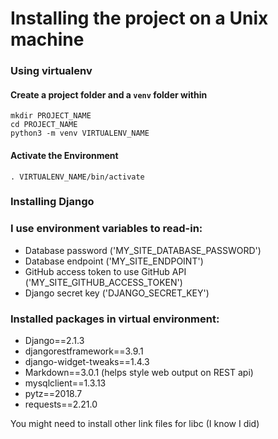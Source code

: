 # Installing the project on a Unix machine


### Using virtualenv
#### Create a project folder and a `venv` folder within
```
mkdir PROJECT_NAME
cd PROJECT_NAME
python3 -m venv VIRTUALENV_NAME
```
#### Activate the Environment
`. VIRTUALENV_NAME/bin/activate`

### Installing Django

### I use environment variables to read-in:
* Database password ('MY_SITE_DATABASE_PASSWORD')
* Database endpoint ('MY_SITE_ENDPOINT')
* GitHub access token to use GitHub API ('MY_SITE_GITHUB_ACCESS_TOKEN')
* Django secret key ('DJANGO_SECRET_KEY')

### Installed packages in virtual environment:
* Django==2.1.3
* djangorestframework==3.9.1
* django-widget-tweaks==1.4.3
* Markdown==3.0.1 (helps style web output on REST api)
* mysqlclient==1.3.13
* pytz==2018.7
* requests==2.21.0

You might need to install other link files for libc (I know I did)
